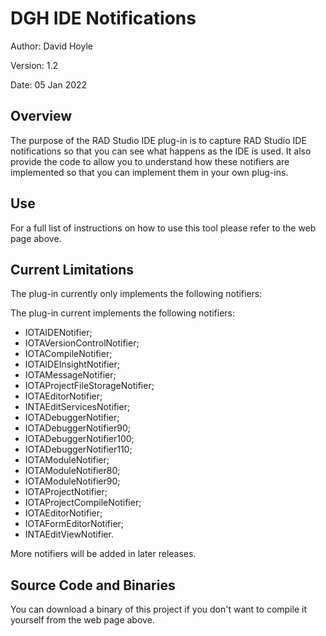 # DGH IDE Notifications

Author:   David Hoyle

Version:  1.2

Date:     05 Jan 2022

## Overview

The purpose of the RAD Studio IDE plug-in is to capture RAD Studio IDE notifications so that you can see what happens as the IDE is used. It also provide the code to allow  you to understand how these notifiers are implemented so that you can implement them in your own plug-ins.

## Use

For a full list of instructions on how to use this tool please refer to the web page above.

## Current Limitations

The plug-in currently only implements the following notifiers:

The plug-in current implements the following notifiers:

* IOTAIDENotifier;
* IOTAVersionControlNotifier;
* IOTACompileNotifier;
* IOTAIDEInsightNotifier;
* IOTAMessageNotifier;
* IOTAProjectFileStorageNotifier;
* IOTAEditorNotifier;
* INTAEditServicesNotifier;
* IOTADebuggerNotifier;
* IOTADebuggerNotifier90;
* IOTADebuggerNotifier100;
* IOTADebuggerNotifier110;
* IOTAModuleNotifier;
* IOTAModuleNotifier80;
* IOTAModuleNotifier90;
* IOTAProjectNotifier;
* IOTAProjectCompileNotifier;
* IOTAEditorNotifier;
* IOTAFormEditorNotifier;
* INTAEditViewNotifier.

More notifiers will be added in later releases.

## Source Code and Binaries

You can download a binary of this project if you don't want to compile it yourself from the web page above.
